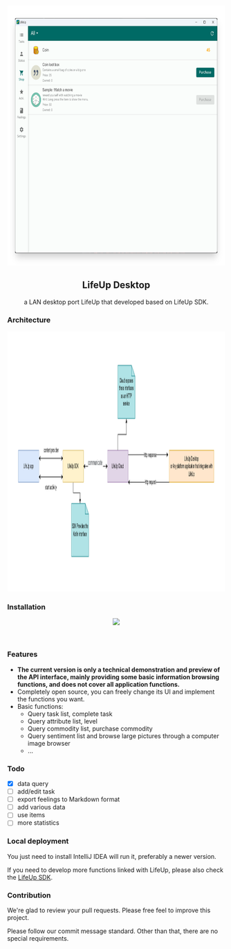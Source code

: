 <p align="center">
 <img src="https://github.com/Ayagikei/LifeUp-Desktop/raw/main/imgs/desktop.png" style="height:600px" />
</p>
<h2 align="center" padding="100">LifeUp Desktop</h2>

<p align="center">a LAN desktop port LifeUp that developed based on LifeUp SDK.</p>

### Architecture

<p align="center">
 <img src="https://github.com/Ayagikei/LifeUp-Desktop/raw/main/imgs/cloud.png" style="height:600px" />
</p>

### Installation

<p align="center">

  <a href="https://github.com/Ayagikei/LifeUp-Desktop/releases">
    <img src="https://img.shields.io/static/v1?labelColor=56595b&color=a6c6ff&logo=github&logoColor=ffffff&label=Github%20Release&style=for-the-badge&message=get"/>
  </a>
</p>

<br/>

### Features

- **The current version is only a technical demonstration and preview of the API interface, mainly providing some basic
  information browsing functions, and does not cover all application functions.**
- Completely open source, you can freely change its UI and implement the functions you want.
- Basic functions:
  - Query task list, complete task
  - Query attribute list, level
  - Query commodity list, purchase commodity
  - Query sentiment list and browse large pictures through a computer image browser
  - ...

### Todo

- [x] data query
- [ ] add/edit task
- [ ] export feelings to Markdown format
- [ ] add various data
- [ ] use items
- [ ] more statistics

### Local deployment

You just need to install IntelliJ IDEA will run it, preferably a newer version.

If you need to develop more functions linked with LifeUp, please also check
the [LifeUp SDK](https://github.com/Ayagikei/LifeUp-SDK).

### Contribution

We're glad to review your pull requests. Please free feel to improve this project.

Please follow our commit message standard. Other than that, there are no special requirements.
